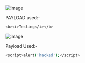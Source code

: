 

![image](https://user-images.githubusercontent.com/68326057/128556992-af015b87-8811-4e12-bfdc-130508987ff8.png)

PAYLOAD used:-

```bash
<b><i>Testing</i></b>
```



![image](https://user-images.githubusercontent.com/68326057/128557100-9bb94475-cd23-49f9-a37b-bb84dca1bee3.png)

Payload Used:-

```bash
<script>alert('hacked');</script>
```
